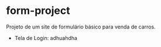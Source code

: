 # form-project
Projeto de um site de formulário básico para venda de carros.
<ul>
  <li>Tela de Login: adhuahdha</li>
</ul>
